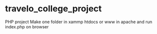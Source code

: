 ﻿# travelo_college_project
PHP project 
Make one folder in xammp htdocs or www in apache and run index.php on browser
